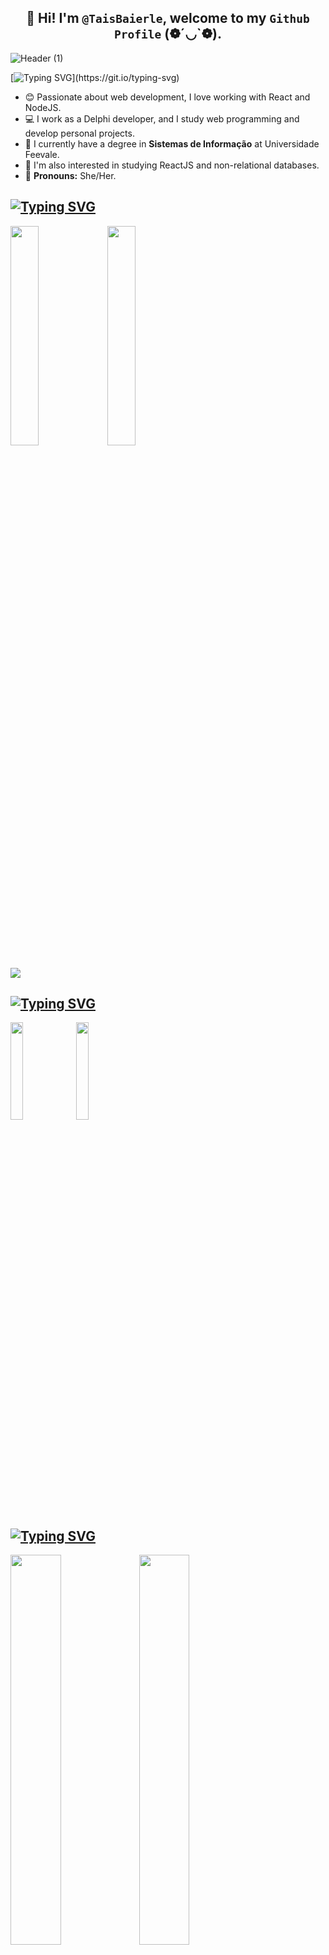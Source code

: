 ##  <div align = "center"> 👋 Hi! I'm `@TaisBaierle`, welcome to my `Github Profile` (❁´◡`❁). </div>

![Header (1)](https://github.com/user-attachments/assets/8bdd05d6-2ba5-48e8-ae43-e8f9caf5a211)

[![Typing SVG](https://readme-typing-svg.herokuapp.com?font=Fira+Code&size=25&pause=1000&color=29F742&width=600&separator=%3C&lines=Console.log('Hello+World!!')%3CSystem.out.println(%22Hello+World!!%22);%3CReadln(%22Hello+World!!%22);)](https://git.io/typing-svg)

<div>
  
  - 😊 Passionate about web development, I love working with React and NodeJS.
  - 💻 I work as a Delphi developer, and I study web programming and develop personal projects.
  - 📖 I currently have a degree in **Sistemas de Informação** at Universidade Feevale.
  - 🌱 I'm also interested in studying ReactJS and non-relational databases.
  - 🌟 **Pronouns:** She/Her.
  
</div>

[![Typing SVG](https://readme-typing-svg.herokuapp.com?font=Fira+Code&size=25&pause=1000&color=29F742&width=600&lines=%F0%9F%92%9A+Favorite+repositories)](https://git.io/typing-svg)
----
<picture>
<img  width = "30%" src = "https://github-readme-stats.vercel.app/api/pin/?username=TaisBaierle&repo=AppOCR&theme=react&&title_color=b7d5ac&bg_color=#000000&order_color=#000000"</img>
</picture>

<picture>
<img  width = "30%" src = "https://github-readme-stats.vercel.app/api/pin/?username=TaisBaierle&repo=ChatJava&theme=react&&title_color=b7d5ac&bg_color=#000000&order_color=#000000"</img>
</picture>

<br>
<br>
<picture>
  <a href="https://github.com/TaisBaierle?tab=repositories">
<img align = "center" src="https://img.shields.io/badge/Click_here_for_all_repos-40B5AD?style=for-the-badge&logo=github&logoColor=white"</img>
</picture>

[![Typing SVG](https://readme-typing-svg.herokuapp.com?font=Fira+Code&size=25&pause=1000&color=29F742&width=600&lines=%F0%9F%92%BB+Working+with)](https://git.io/typing-svg)
----
<picture>
<img  width = "20%" src = "https://img.shields.io/badge/MongoDB-4EA94B?style=for-the-badge&logo=mongodb&logoColor=white"</img>
</picture>
<picture>
<img  width = "20%" heigth = "20%" src = "https://img.shields.io/badge/MySQL-005C84?style=for-the-badge&logo=mysql&logoColor=white"</img>
</picture>

[![Typing SVG](https://readme-typing-svg.herokuapp.com?font=Fira+Code&size=25&pause=1000&color=29F742&width=600&lines=%F0%9F%93%8A+Stats)](https://git.io/typing-svg)
----
<picture>
<img  width = "40%" src = "https://github-readme-stats.vercel.app/api?username=TaisBaierle&show_icons=true&theme=react&title_color=b7d5ac&hide_border=true&bg_color=00000000"</img>
</picture>

<picture>
<img  width = "40%" src = "https://github-readme-stats.vercel.app/api/top-langs/?username=TaisBaierle&hide_progress=true&title_color=b7d5ac&bg_color=00000000&hide_border=true"</img>
</picture>

<picture align = "center">
<img width = "60%" src = "https://streak-stats.demolab.com?user=TaisBaierle&theme=transparent&hide_border=true&short_numbers=true&date_format=j%20M%5B%20Y%5D&fire=72EB6A&sideLabels=72EB6A&currStreakLabel=72EB6A&ring=72EB6A&stroke=72EB6A&currStreakNum=72EB6A&sideNums=72EB6A"/img>
</picture>

<br>
<picture>
  <a href="https://www.instagram.com/taisbaierle5/">
<img width src="https://img.shields.io/badge/Instagram-E1306C?style=for-the-badge&logo=instagram&logoColor=white"</img>
</picture>

<picture>
  <a href="https://www.linkedin.com/in/tais-baierle/">
<img src="https://img.shields.io/badge/Linkedin-0096FF?style=for-the-badge&logo=linkedin&logoColor=white"</img>
</picture>































































